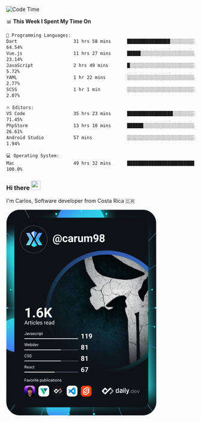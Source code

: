 
<!--START_SECTION:waka-->
![Code Time](http://img.shields.io/badge/Code%20Time-9%2C085%20hrs%2017%20mins-blue)

📊 **This Week I Spent My Time On** 

```text
💬 Programming Languages: 
Dart                     31 hrs 58 mins      ████████████████░░░░░░░░░   64.54% 
Vue.js                   11 hrs 27 mins      █████░░░░░░░░░░░░░░░░░░░░   23.14% 
JavaScript               2 hrs 49 mins       █░░░░░░░░░░░░░░░░░░░░░░░░   5.72% 
YAML                     1 hr 22 mins        ░░░░░░░░░░░░░░░░░░░░░░░░░   2.77% 
SCSS                     1 hr 1 min          ░░░░░░░░░░░░░░░░░░░░░░░░░   2.07%

🔥 Editors: 
VS Code                  35 hrs 23 mins      █████████████████░░░░░░░░   71.45% 
PhpStorm                 13 hrs 10 mins      ██████░░░░░░░░░░░░░░░░░░░   26.61% 
Android Studio           57 mins             ░░░░░░░░░░░░░░░░░░░░░░░░░   1.94%

💻 Operating System: 
Mac                      49 hrs 32 mins      █████████████████████████   100.0%

```


<!--END_SECTION:waka-->

### Hi there <img src="https://media.giphy.com/media/hvRJCLFzcasrR4ia7z/giphy.gif" width="25px" height="25px">

I'm Carlos, Software developer from Costa Rica 🇨🇷

<a href="https://app.daily.dev/carum98"><img src="https://github.com/carum98/carum98/blob/main/devcard.svg" width="400" alt="Carlos Umaña Acevedo's Dev Card"/></a>
